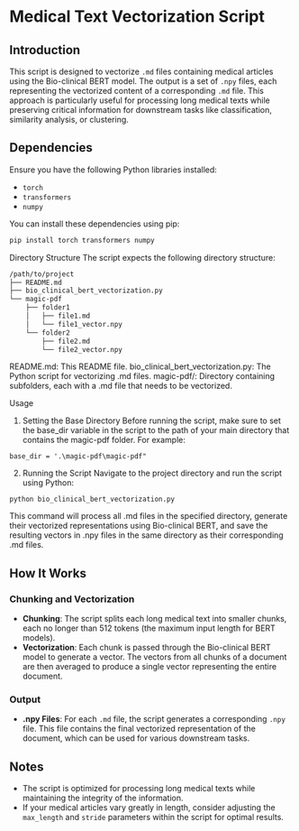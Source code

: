 # Medical Text Vectorization Script

## Introduction
This script is designed to vectorize `.md` files containing medical articles using the Bio-clinical BERT model. The output is a set of `.npy` files, each representing the vectorized content of a corresponding `.md` file. This approach is particularly useful for processing long medical texts while preserving critical information for downstream tasks like classification, similarity analysis, or clustering.

## Dependencies
Ensure you have the following Python libraries installed:
- `torch`
- `transformers`
- `numpy`

You can install these dependencies using pip:

```bash
pip install torch transformers numpy
```
Directory Structure
The script expects the following directory structure:
```bash
/path/to/project
├── README.md
├── bio_clinical_bert_vectorization.py
└── magic-pdf
    ├── folder1
    │   ├── file1.md
    │   └── file1_vector.npy
    └── folder2
        ├── file2.md
        └── file2_vector.npy
```
README.md: This README file.
bio_clinical_bert_vectorization.py: The Python script for vectorizing .md files.
magic-pdf/: Directory containing subfolders, each with a .md file that needs to be vectorized.

Usage
1. Setting the Base Directory
Before running the script, make sure to set the base_dir variable in the script to the path of your main directory that contains the magic-pdf folder. For example:
```
base_dir = '.\magic-pdf\magic-pdf"
```
2. Running the Script
Navigate to the project directory and run the script using Python:
```
python bio_clinical_bert_vectorization.py
```
This command will process all .md files in the specified directory, generate their vectorized representations using Bio-clinical BERT, and save the resulting vectors in .npy files in the same directory as their corresponding .md files.

## How It Works

### Chunking and Vectorization
- **Chunking**: The script splits each long medical text into smaller chunks, each no longer than 512 tokens (the maximum input length for BERT models).
- **Vectorization**: Each chunk is passed through the Bio-clinical BERT model to generate a vector. The vectors from all chunks of a document are then averaged to produce a single vector representing the entire document.

### Output
- **.npy Files**: For each `.md` file, the script generates a corresponding `.npy` file. This file contains the final vectorized representation of the document, which can be used for various downstream tasks.

## Notes
- The script is optimized for processing long medical texts while maintaining the integrity of the information.
- If your medical articles vary greatly in length, consider adjusting the `max_length` and `stride` parameters within the script for optimal results.

